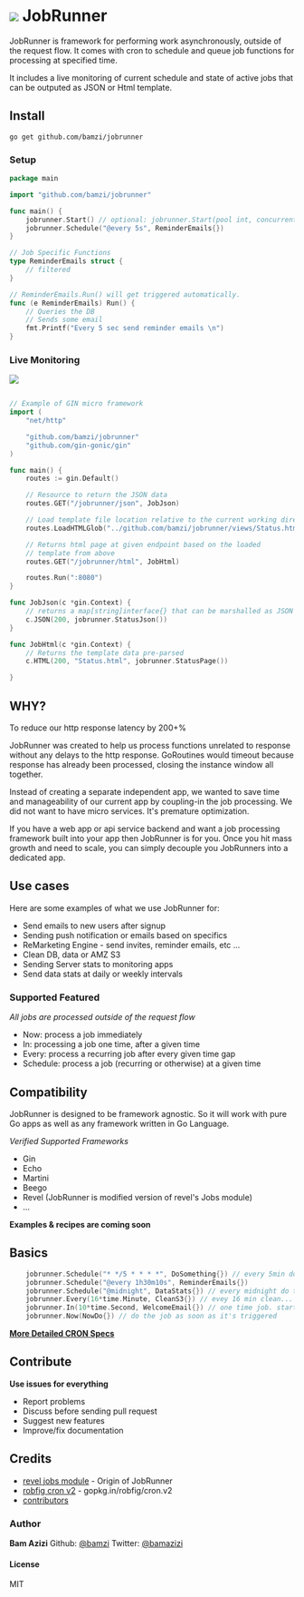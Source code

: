 # ![](https://raw.githubusercontent.com/bamzi/jobrunner/master/views/runclock.jpg) JobRunner

JobRunner is framework for performing work asynchronously, outside of the request flow. It comes with cron to schedule and queue job functions for processing at specified time. 

It includes a live monitoring of current schedule and state of active jobs that can be outputed as JSON or Html template. 

## Install

`go get github.com/bamzi/jobrunner`

### Setup

```go
package main

import "github.com/bamzi/jobrunner"

func main() {
    jobrunner.Start() // optional: jobrunner.Start(pool int, concurrent int) (10, 1)
    jobrunner.Schedule("@every 5s", ReminderEmails{})
}

// Job Specific Functions
type ReminderEmails struct {
    // filtered
}

// ReminderEmails.Run() will get triggered automatically.
func (e ReminderEmails) Run() {
    // Queries the DB
    // Sends some email
    fmt.Printf("Every 5 sec send reminder emails \n")
}
```

### Live Monitoring
![](https://raw.githubusercontent.com/bamzi/jobrunner/master/views/jobrunner-html.png)
```go

// Example of GIN micro framework
import (
	"net/http"

	"github.com/bamzi/jobrunner"
	"github.com/gin-gonic/gin"
)

func main() {
    routes := gin.Default()

    // Resource to return the JSON data
    routes.GET("/jobrunner/json", JobJson)

    // Load template file location relative to the current working directory
    routes.LoadHTMLGlob("../github.com/bamzi/jobrunner/views/Status.html")

    // Returns html page at given endpoint based on the loaded
    // template from above
    routes.GET("/jobrunner/html", JobHtml)

    routes.Run(":8080")
}

func JobJson(c *gin.Context) {
    // returns a map[string]interface{} that can be marshalled as JSON
    c.JSON(200, jobrunner.StatusJson())
}

func JobHtml(c *gin.Context) {
    // Returns the template data pre-parsed
    c.HTML(200, "Status.html", jobrunner.StatusPage())

}

```
## WHY?
To reduce our http response latency by 200+%

JobRunner was created to help us process functions unrelated to response without any delays to the http response. GoRoutines would timeout because response has already been processed, closing the instance window all together. 

Instead of creating a separate independent app, we wanted to save time and manageability of our current app by coupling-in the job processing. We did not want to have micro services. It's premature optimization.

If you have a web app or api service backend and want a job processing framework built into your app then JobRunner is for you. Once you hit mass growth and need to scale, you can simply decouple you JobRunners into a dedicated app.

## Use cases
Here are some examples of what we use JobRunner for:

* Send emails to new users after signup
* Sending push notification or emails based on specifics
* ReMarketing Engine - send invites, reminder emails, etc ...
* Clean DB, data or AMZ S3
* Sending Server stats to monitoring apps
* Send data stats at daily or weekly intervals

### Supported Featured
*All jobs are processed outside of the request flow*

* Now: process a job immediately
* In: processing a job one time, after a given time
* Every: process a recurring job after every given time gap
* Schedule: process a job (recurring or otherwise) at a given time


## Compatibility

JobRunner is designed to be framework agnostic. So it will work with pure Go apps as well as any framework written in Go Language. 

*Verified Supported Frameworks*

* Gin
* Echo
* Martini
* Beego
* Revel (JobRunner is modified version of revel's Jobs module)
* ...

**Examples & recipes are coming soon**

## Basics

```go
    jobrunner.Schedule("* */5 * * * *", DoSomething{}) // every 5min do something
    jobrunner.Schedule("@every 1h30m10s", ReminderEmails{})
    jobrunner.Schedule("@midnight", DataStats{}) // every midnight do this..
    jobrunner.Every(16*time.Minute, CleanS3{}) // evey 16 min clean...
    jobrunner.In(10*time.Second, WelcomeEmail{}) // one time job. starts after 10sec
    jobrunner.Now(NowDo{}) // do the job as soon as it's triggered
```
[**More Detailed CRON Specs**](https://github.com/robfig/cron/blob/v2/doc.go)

## Contribute

**Use issues for everything**

- Report problems
- Discuss before sending pull request
- Suggest new features
- Improve/fix documentation

## Credits
- [revel jobs module](https://github.com/revel/modules/tree/master/jobs) - Origin of JobRunner
- [robfig cron v2](https://github.com/robfig/cron/tree/v2) - gopkg.in/robfig/cron.v2
- [contributors](https://github.com/bamzi/jobrunner/graphs/contributors)

### Author 
**Bam Azizi**
Github: [@bamzi](https://github.com/bamzi)
Twitter: [@bamazizi](https://twitter/bamazizi)

#### License
MIT